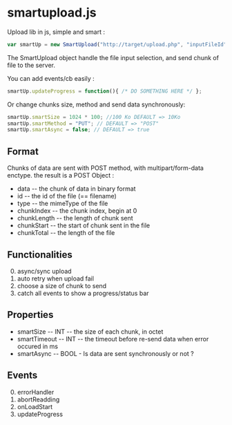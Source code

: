 # smartupload.js

Upload lib in js, simple and smart :

```javascript
var smartUp = new SmartUpload("http://target/upload.php", "inputFileId");
```

The SmartUpload object handle the file input selection, and send chunk of file to the server.

You can add events/cb easily :

```javascript
smartUp.updateProgress = function(){ /* DO SOMETHING HERE */ };
```

Or change chunks size, method and send data synchronously:

```javascript
smartUp.smartSize = 1024 * 100; //100 Ko DEFAULT => 10Ko
smartUp.smartMethod = "PUT"; // DEFAULT => "POST"
smartUp.smartAsync = false; // DEFAULT => true
```

Format
------

Chunks of data are sent with POST method, with multipart/form-data enctype. the result is a POST Object :

- data        -- the chunk of data in binary format
- id          -- the id of the file (== filename)
- type        -- the mimeType of the file
- chunkIndex  -- the chunk index, begin at 0
- chunkLength -- the length of chunk sent
- chunkStart  -- the start of chunk sent in the file
- chunkTotal  -- the length of the file


Functionalities
---------------

0. async/sync upload
0. auto retry when upload fail
0. choose a size of chunk to send
0. catch all events to show a progress/status bar

Properties
----------

- smartSize -- INT -- the size of each chunk, in octet
- smartTimeout -- INT -- the timeout before re-send data when error occured in ms
- smartAsync -- BOOL - Is data are sent synchronously or not ? 

Events
------

0. errorHandler
0. abortReadding
0. onLoadStart
0. updateProgress

